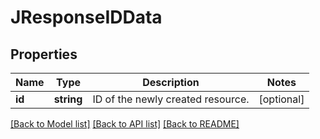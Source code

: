 # JResponseIDData

## Properties
Name | Type | Description | Notes
------------ | ------------- | ------------- | -------------
**id** | **string** | ID of the newly created resource. | [optional] 

[[Back to Model list]](../README.md#documentation-for-models) [[Back to API list]](../README.md#documentation-for-api-endpoints) [[Back to README]](../README.md)


